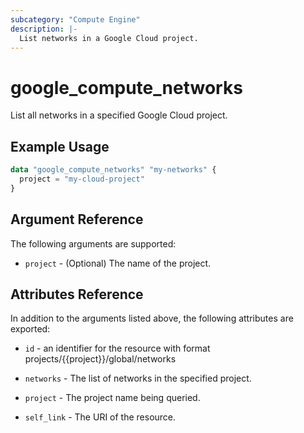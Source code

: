 ```yaml
---
subcategory: "Compute Engine"
description: |-
  List networks in a Google Cloud project.
---
```


# google_compute_networks

List all networks in a specified Google Cloud project.

## Example Usage

```tf
data "google_compute_networks" "my-networks" {
  project = "my-cloud-project"
}
```

## Argument Reference

The following arguments are supported:

* `project` - (Optional) The name of the project.

## Attributes Reference

In addition to the arguments listed above, the following attributes are exported:

* `id` - an identifier for the resource with format projects/{{project}}/global/networks

* `networks` - The list of networks in the specified project.

* `project` - The project name being queried.

* `self_link` - The URI of the resource.
